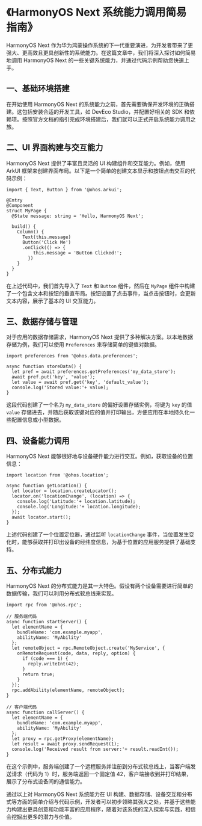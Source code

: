 # 《HarmonyOS Next 系统能力调用简易指南》

HarmonyOS Next 作为华为鸿蒙操作系统的下一代重要演进，为开发者带来了更强大、更高效且更具创新性的系统能力。在这篇文章中，我们将深入探讨如何简易地调用 HarmonyOS Next 的一些关键系统能力，并通过代码示例帮助您快速上手。

## 一、基础环境搭建

在开始使用 HarmonyOS Next 的系统能力之前，首先需要确保开发环境的正确搭建。这包括安装合适的开发工具，如 DevEco Studio，并配置好相关的 SDK 和依赖项。按照官方文档的指引完成环境搭建后，我们就可以正式开启系统能力调用之旅。

## 二、UI 界面构建与交互能力

HarmonyOS Next 提供了丰富且灵活的 UI 构建组件和交互能力。例如，使用 ArkUI 框架来创建界面布局。以下是一个简单的创建文本显示和按钮点击交互的代码示例：

```plaintext
import { Text, Button } from '@ohos.arkui';

@Entry
@Component
struct MyPage {
  @State message: string = 'Hello, HarmonyOS Next';

  build() {
    Column() {
      Text(this.message)
      Button('Click Me')
      .onClick(() => {
          this.message = 'Button Clicked!';
        })
    }
  }
}
```

在上述代码中，我们首先导入了 `Text` 和 `Button` 组件，然后在 `MyPage` 组件中构建了一个包含文本和按钮的垂直布局。按钮设置了点击事件，当点击按钮时，会更新文本内容，展示了基本的 UI 交互能力。

## 三、数据存储与管理

对于应用的数据存储需求，HarmonyOS Next 提供了多种解决方案。以本地数据存储为例，我们可以使用 `Preferences` 来存储简单的键值对数据。

```plaintext
import preferences from '@ohos.data.preferences';

async function storeData() {
  let pref = await preferences.getPreferences('my_data_store');
  await pref.put('key', 'value');
  let value = await pref.get('key', 'default_value');
  console.log('Stored value:'+ value);
}
```

这段代码创建了一个名为 `my_data_store` 的偏好设置存储实例，将键为 `key` 的值 `value` 存储进去，并随后获取该键对应的值并打印输出，方便应用在本地持久化一些配置信息或小型数据。

## 四、设备能力调用

HarmonyOS Next 能够很好地与设备硬件能力进行交互。例如，获取设备的位置信息：

```plaintext
import location from '@ohos.location';

async function getLocation() {
  let locator = location.createLocator();
  locator.on('locationChange', (location) => {
    console.log('Latitude:'+ location.latitude);
    console.log('Longitude:'+ location.longitude);
  });
  await locator.start();
}
```

上述代码创建了一个位置定位器，通过监听 `locationChange` 事件，当位置发生变化时，能够获取并打印出设备的经纬度信息，为基于位置的应用服务提供了基础支持。

## 五、分布式能力

HarmonyOS Next 的分布式能力是其一大特色。假设有两个设备需要进行简单的数据传输，我们可以利用分布式软总线来实现。

```plaintext
import rpc from '@ohos.rpc';

// 服务端代码
async function startServer() {
  let elementName = {
    bundleName: 'com.example.myapp',
    abilityName: 'MyAbility'
  };
  let remoteObject = rpc.RemoteObject.create('MyService', {
    onRemoteRequest(code, data, reply, option) {
      if (code === 1) {
        reply.writeInt(42);
      }
      return true;
    }
  });
  rpc.addAbility(elementName, remoteObject);
}

// 客户端代码
async function callServer() {
  let elementName = {
    bundleName: 'com.example.myapp',
    abilityName: 'MyAbility'
  };
  let proxy = rpc.getProxy(elementName);
  let result = await proxy.sendRequest(1);
  console.log('Received result from server:'+ result.readInt());
}
```

在这个示例中，服务端创建了一个远程服务并注册到分布式软总线上，当客户端发送请求（代码为 1）时，服务端返回一个固定值 42，客户端接收到并打印结果，展示了分布式设备间的通信能力。

通过以上对 HarmonyOS Next 系统能力在 UI 构建、数据存储、设备交互和分布式等方面的简单介绍与代码示例，开发者可以初步领略其强大之处，并基于这些能力构建出更具创意和功能丰富的应用程序，随着对该系统的深入探索与实践，相信会挖掘出更多的潜力与价值。